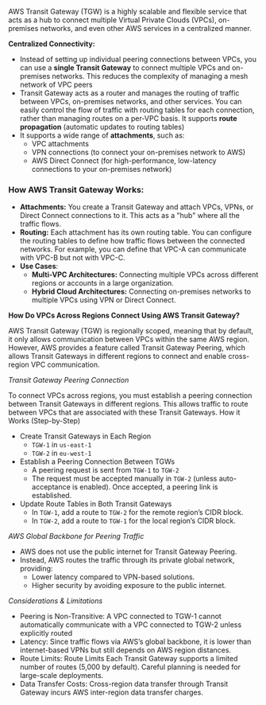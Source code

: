 AWS Transit Gateway (TGW) is a highly scalable and flexible service that acts as a hub to connect multiple Virtual Private Clouds (VPCs), on-premises networks, and even other AWS services in a centralized manner.

**Centralized Connectivity:**
- Instead of setting up individual peering connections between VPCs, you can use a **single Transit Gateway** to connect multiple VPCs and on-premises networks. This reduces the complexity of managing a mesh network of VPC peers
- Transit Gateway acts as a router and manages the routing of traffic between VPCs, on-premises networks, and other services. You can easily control the flow of traffic with routing tables for each connection, rather than managing routes on a per-VPC basis. It supports **route propagation** (automatic updates to routing tables)
- It supports a wide range of **attachments**, such as:
  - VPC attachments
  - VPN connections (to connect your on-premises network to AWS)
  - AWS Direct Connect (for high-performance, low-latency connections to your on-premises network)

 ### How AWS Transit Gateway Works: ###
- **Attachments:** You create a Transit Gateway and attach VPCs, VPNs, or Direct Connect connections to it. This acts as a "hub" where all the traffic flows.
- **Routing:** Each attachment has its own routing table. You can configure the routing tables to define how traffic flows between the connected networks. For example, you can define that VPC-A can communicate with VPC-B but not with VPC-C.
- **Use Cases**:
  - **Multi-VPC Architectures:** Connecting multiple VPCs across different regions or accounts in a large organization.
  - **Hybrid Cloud Architectures:** Connecting on-premises networks to multiple VPCs using VPN or Direct Connect.

**How Do VPCs Across Regions Connect Using AWS Transit Gateway?**

AWS Transit Gateway (TGW) is regionally scoped, meaning that by default, it only allows communication between VPCs within the same AWS region. However, AWS provides a feature called Transit Gateway Peering, which allows Transit Gateways in different regions to connect and enable cross-region VPC communication.

*Transit Gateway Peering Connection*

To connect VPCs across regions, you must establish a peering connection between Transit Gateways in different regions. This allows traffic to route between VPCs that are associated with these Transit Gateways. How it Works (Step-by-Step)
- Create Transit Gateways in Each Region
  - `TGW-1` in `us-east-1`
  - `TGW-2` in `eu-west-1`
- Establish a Peering Connection Between TGWs
  - A peering request is sent from `TGW-1` to `TGW-2`
  - The request must be accepted manually in `TGW-2` (unless auto-acceptance is enabled). Once accepted, a peering link is established.
- Update Route Tables in Both Transit Gateways
  - In `TGW-1`, add a route to `TGW-2` for the remote region’s CIDR block.
  - In `TGW-2`, add a route to `TGW-1` for the local region’s CIDR block.
 
*AWS Global Backbone for Peering Traffic*
- AWS does not use the public internet for Transit Gateway Peering.
- Instead, AWS routes the traffic through its private global network, providing:
  - Lower latency compared to VPN-based solutions.
  - Higher security by avoiding exposure to the public internet.

*Considerations & Limitations*
- Peering is Non-Transitive: A VPC connected to TGW-1 cannot automatically communicate with a VPC connected to TGW-2 unless explicitly routed
- Latency: Since traffic flows via AWS’s global backbone, it is lower than internet-based VPNs but still depends on AWS region distances.
- Route Limits: Route Limits	Each Transit Gateway supports a limited number of routes (5,000 by default). Careful planning is needed for large-scale deployments.
- Data Transfer Costs: Cross-region data transfer through Transit Gateway incurs AWS inter-region data transfer charges.


